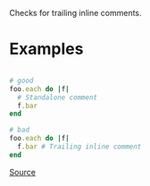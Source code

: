 
Checks for trailing inline comments.

# Examples

```ruby

# good
foo.each do |f|
  # Standalone comment
  f.bar
end

# bad
foo.each do |f|
  f.bar # Trailing inline comment
end
```

[Source](http://www.rubydoc.info/gems/rubocop/RuboCop/Cop/Style/InlineComment)